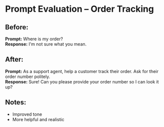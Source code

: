 # Prompt Evaluation – Order Tracking

## Before:
**Prompt:** Where is my order?  
**Response:** I'm not sure what you mean.

## After:
**Prompt:** As a support agent, help a customer track their order. Ask for their order number politely.  
**Response:** Sure! Can you please provide your order number so I can look it up?

## Notes:
- Improved tone
- More helpful and realistic

